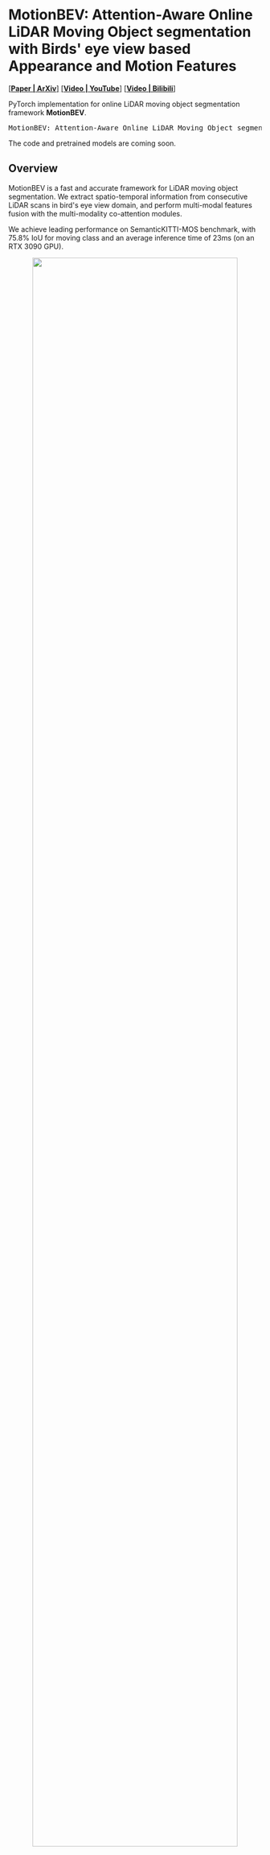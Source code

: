 # MotionBEV: Attention-Aware Online LiDAR Moving Object segmentation with Birds' eye view based Appearance and Motion Features
[[**Paper | ArXiv**]](https://arxiv.org)
[[**Video | YouTube**]](https://arxiv.org)
[[**Video | Bilibili**]](https://arxiv.org)

PyTorch implementation for online LiDAR moving object segmentation framework **MotionBEV**.

<pre>
MotionBEV: Attention-Aware Online LiDAR Moving Object segmentation with Birds' eye view based Appearance and Motion Features. Bo Zhou* ,Jiapeng Xie* , Yan Pan, Jiajie Wu, and Chuanzhao Lu.
</pre>

The code and pretrained models are coming soon.

## Overview
MotionBEV is a fast and accurate framework for LiDAR moving object segmentation. We extract spatio-temporal information from consecutive LiDAR scans in bird's eye view domain, and perform multi-modal features fusion with the multi-modality co-attention modules.

We achieve leading performance on SemanticKITTI-MOS benchmark, with 75.8% IoU for moving class and an average inference time of 23ms (on an RTX 3090 GPU).
<p align="center">
        <img src="imgs/kitti08.gif" width="90%"> 
</p>

MotionBEV is able to perform LiDAR-MOS with both mechanical LIDAR such as Velody HDL-64, and solid-state LiDAR with small Fov and non-repetitive scanning mode, such as Livox Avia.
<p align="center">
        <img src="imgs/livox06.gif" width="90%"> 
</p>
